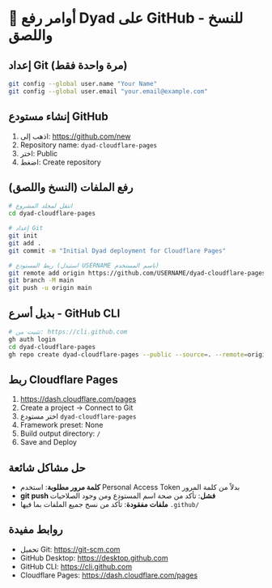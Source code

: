 # 🚀 أوامر رفع Dyad على GitHub - للنسخ واللصق

## إعداد Git (مرة واحدة فقط)
```bash
git config --global user.name "Your Name"
git config --global user.email "your.email@example.com"
```

## إنشاء مستودع GitHub
1. اذهب إلى: https://github.com/new
2. Repository name: `dyad-cloudflare-pages`
3. اختر: Public
4. اضغط: Create repository

## رفع الملفات (النسخ واللصق)
```bash
# انتقل لمجلد المشروع
cd dyad-cloudflare-pages

# إعداد Git
git init
git add .
git commit -m "Initial Dyad deployment for Cloudflare Pages"

# ربط المستودع (استبدل USERNAME باسم المستخدم)
git remote add origin https://github.com/USERNAME/dyad-cloudflare-pages.git
git branch -M main
git push -u origin main
```

## بديل أسرع - GitHub CLI
```bash
# تثبيت من: https://cli.github.com
gh auth login
cd dyad-cloudflare-pages
gh repo create dyad-cloudflare-pages --public --source=. --remote=origin --push
```

## ربط Cloudflare Pages
1. https://dash.cloudflare.com/pages
2. Create a project → Connect to Git
3. اختر مستودع `dyad-cloudflare-pages`
4. Framework preset: None
5. Build output directory: `/`
6. Save and Deploy

## حل مشاكل شائعة
- **كلمة مرور مطلوبة**: استخدم Personal Access Token بدلاً من كلمة المرور
- **git push فشل**: تأكد من صحة اسم المستودع ومن وجود الصلاحيات
- **ملفات مفقودة**: تأكد من نسخ جميع الملفات بما فيها `.github/`

## روابط مفيدة
- تحميل Git: https://git-scm.com
- GitHub Desktop: https://desktop.github.com  
- GitHub CLI: https://cli.github.com
- Cloudflare Pages: https://dash.cloudflare.com/pages
